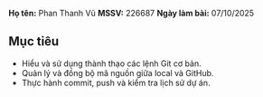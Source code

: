 
**Họ tên:** Phan Thanh Vũ
**MSSV:** 226687
**Ngày làm bài:** 07/10/2025

## Mục tiêu
- Hiểu và sử dụng thành thạo các lệnh Git cơ bản.
- Quản lý và đồng bộ mã nguồn giữa local và GitHub.
- Thực hành commit, push và kiểm tra lịch sử dự án.
